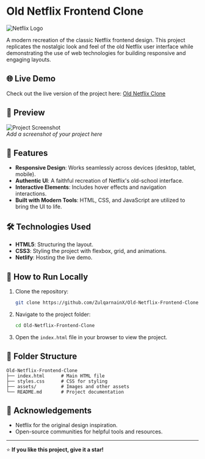 # Old Netflix Frontend Clone

![Netflix Logo](https://upload.wikimedia.org/wikipedia/commons/0/08/Netflix_2015_logo.svg)

A modern recreation of the classic Netflix frontend design. This project replicates the nostalgic look and feel of the old Netflix user interface while demonstrating the use of web technologies for building responsive and engaging layouts.

## 🌐 Live Demo

Check out the live version of the project here: [Old Netflix Clone](https://old-netfliiixx-clone.netlify.app/)

## 📸 Preview

![Project Screenshot](https://via.placeholder.com/800x400?text=Project+Preview)  
*Add a screenshot of your project here*

## 🚀 Features

- **Responsive Design**: Works seamlessly across devices (desktop, tablet, mobile).
- **Authentic UI**: A faithful recreation of Netflix's old-school interface.
- **Interactive Elements**: Includes hover effects and navigation interactions.
- **Built with Modern Tools**: HTML, CSS, and JavaScript are utilized to bring the UI to life.

## 🛠️ Technologies Used

- **HTML5**: Structuring the layout.
- **CSS3**: Styling the project with flexbox, grid, and animations.
- **Netlify**: Hosting the live demo.

## 📝 How to Run Locally

1. Clone the repository:
   ```bash
   git clone https://github.com/ZulqarnainX/Old-Netflix-Frontend-Clone.git
   ```
2. Navigate to the project folder:
   ```bash
   cd Old-Netflix-Frontend-Clone
   ```
3. Open the `index.html` file in your browser to view the project.

## 📂 Folder Structure

```
Old-Netflix-Frontend-Clone
├── index.html      # Main HTML file
├── styles.css      # CSS for styling
├── assets/         # Images and other assets
└── README.md       # Project documentation
```

## 🙌 Acknowledgements

- Netflix for the original design inspiration.
- Open-source communities for helpful tools and resources.

---

⭐ **If you like this project, give it a star!**

